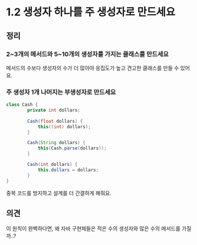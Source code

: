 # **1.2 생성자 하나를 주 생성자로 만드세요**

## **정리**

### **2~3개의 메서드와 5~10개의 생성자를 가지는 클래스를 만드세요**

메서드의 수보다 생성자의 수가 더 많아야 응집도가 높고 견고한 클래스를 만들 수 있어요.

### **주 생성자 1개 나머지는 부생성자로 만드세요**

```java
class Cash {
		private int dollars;
		
		Cash(float dollars) {
			this((int) dollars);
		}

		Cash(String dollars) {
			this(Cash.parse(dollars));
		}

		Cash(int dollars) {
			this.dollars = dollars;
		}
}
```

중복 코드를 방지하고 설계를 더 간결하게 해줘요.

## **의견**

이 원칙이 완벽하다면, 왜 자바 구현체들은 적은 수의 생성자와 많은 수의 메서드를 가질까..?